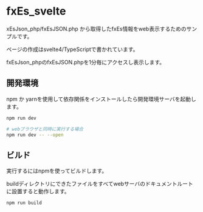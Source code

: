 # fxEs_svelte

xEsJson_php/fxEsJSON.php から取得したfxEs情報をweb表示するためのサンプルです。

ページの作成はsvelte4/TypeScriptで書かれています。

fxEsJson_phpのfxEsJSON.phpを1分毎にアクセスし表示します。


## 開発環境

npm か yarnを使用して依存関係をインストールしたら開発環境サーバを起動します。

```bash
npm run dev

# webブラウザと同時に実行する場合
npm run dev -- --open
```

## ビルド

実行するにはnpmを使ってビルドします。

buildディレクトリにできたファイルをすべてwebサーバのドキュメントルートに設置すると動作します。

```bash
npm run build
```
